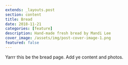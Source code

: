 ```yaml
---
extends: _layouts.post
section: content
title: Bread
date: 2018-11-21
categories: [feature]
description: Hand-made fresh bread by Mandi Lee
cover_image: /assets/img/post-cover-image-1.png
featured: false
---
```


Yarrr this be the bread page. Add ye content and photos.